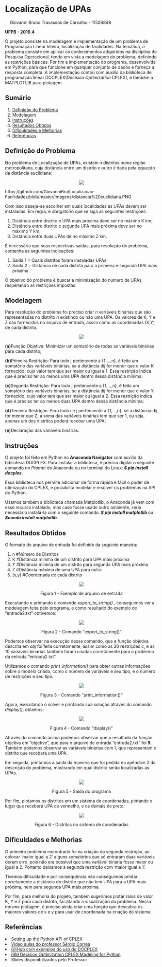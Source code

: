 <h1> Localização de UPAs </h1>
<p>&nbsp;&nbsp;&nbsp; Giovanni Bruno Travassos de Carvalho - 11506849</p>
<p><b>UFPB - 2019.4</b></p>
<p> O projeto consiste na modelagem e implementação de um problema de Programação Linear Inteira, localização de facilidades. Na temática, o problema consiste em aplicar os conhecimentos adquiridos na disciplina de Pesquisa Operacional, tendo em vista a modelagem do problema, definindo as restrições básicas. Por fim a implementação do programa, desenvolvida em Python, para que funcione em qualquer conjunto de dados e forneça a resposta completa. A implementação contou com auxílio da biblioteca de programação linear DOCPLEX(<i>Decision Optimization</i> CPLEX), e também a MATPLOTLIB para plotagem. </p>

 <h2> Sumário </h2> 
<ol>
	<li><a href="https://github.com/GiovanniBru/Localizacao-Facilidades#-defini%C3%A7%C3%A3o-do-problema-">Definição do Problema</a></li>
	<li><a href="https://github.com/GiovanniBru/Localizacao-Facilidades#modelagem">Modelagem</a></li>
	<li><a href="https://github.com/GiovanniBru/Localizacao-Facilidades#instru%C3%A7%C3%B5es">Instruções</a></li>
	<li><a href="https://github.com/GiovanniBru/Localizacao-Facilidades#-resultados-obtidos">Resultados Obtidos</a></li>
	<li><a href="https://github.com/GiovanniBru/Localizacao-Facilidades#dificuldades-e-melhorias">Dificuldades e Melhorias</a></li>
	<li><a href="https://github.com/GiovanniBru/Localizacao-Facilidades#refer%C3%AAncias">Referências</a></li>
</ol>

<h2> Definição do Problema </h2>
<p>No problema de Localização de UPAs, existem n distritos numa região metropolitana, cuja distância entre um distrito e outro é dada pela equação da distância euclidiana: </p>
<p align="center"><img src = "https://github.com/GiovanniBru/Localizacao-Facilidades/blob/master/imagens/distancia%20euclidiana.PNG"></p>https://github.com/GiovanniBru/Localizacao-Facilidades/blob/master/imagens/distancia%20euclidiana.PNG
<p>Com isso deseja-se escolher em quais localidades as UPAs devem ser instaladas. Em regra, é obrigatório que se siga as seguintes restrições: </p> 
<ol>
  <li> Distância entre distrito e UPA mais próxima deve ser no máximo K km; </li>
  <li> Distância entre distrito e segunda UPA mais próxima deve ser no máximo Y km; </li>
  <li> Distância entre duas UPAs de no máximo Z km.</li>
</ol> 
<p>É necessário que suas respectivas saídas, para resolução do problema, contenha as seguintes indicações: </p>
<ol>
  <li> Saída 1 = Quais distritos foram instaladas UPAs;</li>
  <li> Saída 2 = Distância de cada distrito para a primeira e segunda UPA mais próxima.</li>
</ol>
<p> O objetivo do problema é buscar a minimização do número de UPAs, respeitando as restrições impostas.</p>

<h2>Modelagem</h2> 
<p>Para resolução do problema foi preciso criar <i>n</i> variáveis binárias que são representadas no distrito <i>n</i> existindo ou não uma UPA. Os valores de K, Y e Z são fornecidos no arquivo de entrada, assim como as coordenadas (X,Y) de cada distrito.</p>
<p align="center"><img src = "https://github.com/GiovanniBru/Localizacao-Facilidades/blob/master/imagens/modelagem.PNG"></p>
<p><b>(a)</b>Função Objetiva: Minimizar um somatório de todas as variáveis binárias para cada distrito;</p>
<p><b>(b)</b>Primeira Restrição: Para todo j pertencente a {1,...,n}, é feito um somatório das variáveis binárias, se a distância dij for menor que o valor K fornecido, cujo valor tem que ser maior ou igual a 1. Essa restrição indica que é preciso ter ao menos uma UPA dentro dessa distância mínima;</p>
<p><b>(c)</b>Segunda Restrição: Para todo j pertencente a {1,...,n}, é feito um somatório das variáveis binárias, se a distância dij for menor que o valor Y fornecido, cujo valor tem que ser maior ou igual a 2. Essa restrição indica que é preciso ter ao menos duas UPA dentro dessa distância mínima;</p>
<p><b>(d)</b>Terceira Restrição: Para todo i e j pertencente a {1,...,n}, se a distância dij for menor que Z, a soma das variáveis binárias tem que ser 1, ou seja, apenas um dos distritos poderá receber uma UPA;</p>
<p><b>(e)</b>Declaração das variáveis binárias.</p>

<h2>Instruções</h2>
<p>O projeto foi feito em Python no <b>Anaconda Navigator</b> com auxílio da biblioteca DOCPLEX. Para instalar a biblioteca, é preciso digitar o seguinte comando no <i>Prompt</i> do Anaconda ou no terminal do Linux: <b><i>$ pip install docplex</i></b>. </p>
<p>Essa biblioteca nos permite adicionar de forma rápida e fácil o poder de otimização do CPLEX, e possibilita modelar e resolver os problemas na API do Python.</p>
<p>Usamos também a biblioteca chamada Matplotlib,  o Anaconda já vem com esse recurso instalado, mas caso fosse usado outro ambiente, seria necessário instalá-la com o seguinte comando: <b><i>$ pip install matplotlib</b></i> ou <b><i>$conda install matplotlib</b></i>.
 
<h2> Resultados Obtidos</h2>
<p>O formato do arquivo de entrada foi definido da seguinte maneira:</p>
<ol>
  <li>n #Número de Distritos</li>
  <li>K #Distância mínima de um distrito para UPA mais próxima</li>
  <li>Y #Distância mínima de um distrito para segunda UPA mais próxima</li>
  <li>Z #Distância máxima de uma UPA para outra</li>
  <li>(x,y) #Coordenada de cada distrito</li>
</ol>
<p align="center"><img src = "https://github.com/GiovanniBru/Localizacao-Facilidades/blob/master/imagens/entrada2.PNG"></p>
<p align="center">Figura 1 - Exemplo de arquivo de entrada</p>
<p>Executando e printando o comando <i>export_to_string()</i> , conseguimos ver a modelagem feita pelo programa, e como resultado do exemplo de “entrada2.txt” obtivemos: </p>
<p align="center"><img src = "https://github.com/GiovanniBru/Localizacao-Facilidades/blob/master/imagens/teste1.PNG"></p>
<p align="center">Figura 2 - Comando "export_to_string()"</p>
<p>Podemos observar na execução desse comando, que a função objetiva descrita em <i>obj</i> foi feita corretamente, assim como as 30 restrições <i>c</i>, e as 10 variáveis binárias também foram criadas corretamente para o problema da entrada “entrada2.txt”.</p>
<p>Utilizamos o comando <i>print_information()</i> para obter outras informações sobre o modelo criado, como o número de variáveis e seu tipo, e o número de restrições e seu tipo. </p>
<p align="center"><img src = "https://github.com/GiovanniBru/Localizacao-Facilidades/blob/master/imagens/teste2.PNG"></p>
<p align="center">Figura 3 - Comando "print_information()"</p>
<p>Agora, executando o solver e printando sua solução através do comando <i>display()</i>, obtemos:</p>
<p align="center"><img src = "https://github.com/GiovanniBru/Localizacao-Facilidades/blob/master/imagens/teste3.PNG"></p>
<p align="center">Figura 4 - Comando "display()"</p>
<p>Através do comando acima podemos observar que o resultado da função objetiva em “objetive”, que para o arquivo de entrada “entrada2.txt” foi <b>5</b>. Também podemos observar as variáveis binárias com 1, que representam o distrito que receberá uma UPA. </p>
<p>Em seguida, printamos a saída da maneira que foi pedida no apêndice 2 da descrição do problema, mostrando em qual distrito serão localizadas as UPAs. </p>
<p align="center"><img src = "https://github.com/GiovanniBru/Localizacao-Facilidades/blob/master/imagens/teste4.PNG"></p>
<p align="center">Figura 5 - Saída do programa</p>
<p>Por fim, plotamos os distritos em um sistema de coordenadas, pintando o lugar que receberá UPA de vermelho, e os demais de preto: </p>
<p align="center"><img src = "https://github.com/GiovanniBru/Localizacao-Facilidades/blob/master/imagens/plot.PNG"></p>
<p align="center">Figura 6 - Distritos no sistema de coordenadas</p>

<h2>Dificuldades e Melhorias</h2>
<p>O primeiro problema encontrado foi na criação da segunda restrição, ao colocar ‘maior igual a 2’ alguns somatórios que só entraram duas variáveis deram erro, pois não era possível que uma variável binária fosse maior ou igual a 2.  Portanto deixamos a segunda restrição com ‘maior igual a 1’. </p>
<p>Tivemos dificuldade e por consequência não conseguimos printar corretamente a distância do distrito que não tem UPA para a UPA mais próxima, nem para segunda UPA mais próxima. </p>
<p>Por fim, para melhoria do projeto, também sugerimos plotar raios de valor K, Y e Z para cada distrito, facilitando a visualização do problema. Nessa mesma plotagem, é preciso ainda criar uma função que descubra os maiores valores de x e y para usar de coordenada na criação do sistema.  </p>

<h2>Referências</h2>
<li><a href="https://www.ibm.com/support/knowledgecenter/SSSA5P_12.8.0/ilog.odms.cplex.help/CPLEX/GettingStarted/topics/set_up/Python_setup.html">Setting up the Python API of CPLEX</a></li>
<li><a href="https://www.youtube.com/watch?v=hqGZzRh00y0&list=PL_wz_RHE6pEYEJO-vDNwHi2F7k-WNgOfQ">Vídeo aulas do professor Sérgio Correa</a></li>
<li><a href="https://github.com/IBMDecisionOptimization/docplex-examples">GitHub com exemplos do uso do DOCPLEX</a></li>
<li><a href="http://ibmdecisionoptimization.github.io/docplex-doc/#mathematical-programming-modeling-for-python-using-docplex-mp-docplex-mp">IBM Decision Optimization CPLEX Modeling for Python</a></li>
<li>Slides disponibilizados pelo Professor</li>
